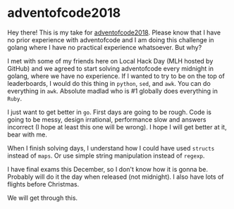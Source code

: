 # adventofcode2018

Hey there! This is my take for [adventofcode2018](https://adventofcode.com/2018/). Please know that I have no prior experience with adventofcode and I am doing this challenge in golang where I have no practical experience whatsoever. But why?

I met with some of my friends here on Local Hack Day (MLH hosted by GitHub) and we agreed to start solving adventofcode every midnight in golang, where we have no experience. If I wanted to try to be on the top of leaderboards, I would do this thing in `python`, `sed`, and `awk`. You can do everything in `awk`. Absolute madlad who is #1 globally does everything in `Ruby`.

I just want to get better in `go`. First days are going to be rough. Code is going to be messy, design irrational, performance slow and answers incorrect (I hope at least this one will be wrong). I hope I will get better at it, bear with me.

When I finish solving days, I understand how I could have used `structs` instead of `maps`. Or use simple string manipulation instead of `regexp`.

I have final exams this December, so I don't know how it is gonna be. Probably will do it the day when released (not midnight). I also have lots of flights before Christmas.

We will get through this.